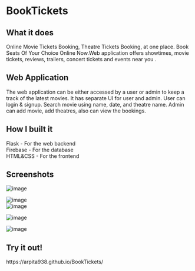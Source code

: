 # BookTickets
<h2>What it does</h2>
Online Movie Tickets Booking, Theatre Tickets Booking, at one place. Book Seats Of Your Choice Online Now.Web application offers showtimes, movie tickets, reviews, trailers, concert tickets and events near you .<br>
<h2>Web Application</h2>
The web application can be either accessed by a user or admin to keep a track of the latest movies. It has separate UI for user and admin. User can login & signup. Search movie using name, date, and theatre name. Admin can add movie, add theatres, also can view the bookings.
<br>
<h2>How I built it</h2>
Flask - For the web backend<br>
Firebase - For the database<br>
HTML&CSS - For the frontend<br>
<h2>Screenshots</h2>

![image](https://user-images.githubusercontent.com/70204047/192394293-8f1cae98-735e-4db9-bc3e-4cd155e65be1.png)<br>

![image](https://user-images.githubusercontent.com/70204047/192395496-fb988f00-4d89-464c-9681-3ee711b0bcf5.png)<br>
![image](https://user-images.githubusercontent.com/70204047/192395544-0b27a53f-412c-47a3-946c-f95dd65c298c.png)<br>

![image](https://user-images.githubusercontent.com/70204047/192395786-ef937588-dfb0-49d1-bfc9-ed05a4225727.png)

![image](https://user-images.githubusercontent.com/70204047/192395863-f8b976b2-c21a-44ba-a849-f3d43bbab6af.png)
<br>
<h2>Try it out! </h2>
https://arpita938.github.io/BookTickets/


